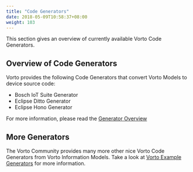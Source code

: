 ```yaml
---
title: "Code Generators"
date: 2018-05-09T10:58:37+08:00
weight: 103
---
```


This section gives an overview of currently available Vorto Code Generators.
<!--more-->

## Overview of Code Generators

Vorto provides the following Code Generators that convert Vorto Models to device source code:

* Bosch IoT Suite Generator
* Eclipse Ditto Generator
* Eclipse Hono Generator

For more information, please read the [Generator Overview](https://github.com/eclipse/vorto/blob/development/generators/Readme.md)


## More Generators

The Vorto Community provides many more other nice Vorto Code Generators from Vorto Information Models. Take a look at [Vorto Example Generators](https://github.com/eclipse/vorto-examples) for more information.


